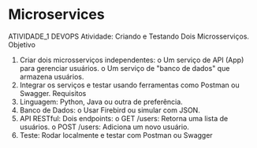 # Microservices

ATIVIDADE_1 DEVOPS 
Atividade: Criando e Testando Dois Microsserviços. 
Objetivo 
1. Criar dois microsserviços independentes:
 o Um serviço de API (App) para gerenciar usuários.
 o Um serviço de "banco de dados" que armazena usuários.
 2. Integrar os serviços e testar usando ferramentas como Postman ou Swagger.
 Requisitos 
1. Linguagem: Python, Java ou outra de preferência.
 2. Banco de Dados:
 o Usar Firebird ou simular com JSON.
 3. API RESTful: Dois endpoints:
 o GET /users: Retorna uma lista de usuários.
 o POST /users: Adiciona um novo usuário.
 4. Teste: Rodar localmente e testar com Postman ou Swagger